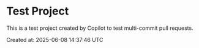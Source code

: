 # Test Project

This is a test project created by Copilot to test multi-commit pull requests.

Created at: 2025-06-08 14:37:46 UTC
